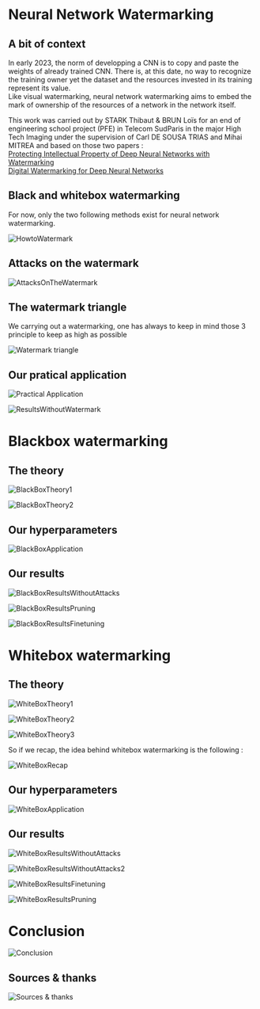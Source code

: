 # Neural Network Watermarking

## A bit of context 
In early 2023, the norm of developping a CNN is to copy and paste the weights of already trained CNN. There is, at this date, no way to recognize the training owner yet the dataset and the resources invested in its training represent its value. <br />
Like visual watermarking, neural network watermarking aims to embed the mark of ownership of the resources of a network in the network itself. <br />

This work was carried out by STARK Thibaut & BRUN Loïs for an end of engineering school project (PFE) in Telecom SudParis in the major High Tech Imaging under the supervision of Carl DE SOUSA TRIAS and Mihai MITREA and based on those two papers : <br />
[Protecting Intellectual Property of Deep Neural Networks with Watermarking](https://dl.acm.org/doi/10.1145/3196494.3196550) <br />
[Digital Watermarking for Deep Neural Networks](https://arxiv.org/abs/1802.02601)

## Black and whitebox watermarking

For now, only the two following methods exist for neural network watermarking.

![HowtoWatermark](readme_images/6.PNG "HowtoWatermark")

## Attacks on the watermark

![AttacksOnTheWatermark](readme_images/15.PNG "AttacksOnTheWatermark")

## The watermark triangle
We carrying out a watermarking, one has always to keep in mind those 3 principle to keep as high as possible 

![Watermark triangle](readme_images/5.PNG "Watermark triangle")

## Our pratical application

![Practical Application](readme_images/12.PNG "Practical application")

![ResultsWithoutWatermark](readme_images/16.PNG "ResultsWithoutWatermark")

# Blackbox watermarking

## The theory

![BlackBoxTheory1](readme_images/7.PNG "BlackBoxTheory1")

![BlackBoxTheory2](readme_images/8.PNG "BlackBoxTheory2")

## Our hyperparameters

![BlackBoxApplication](readme_images/13.PNG "BlackBoxApplication")

## Our results

![BlackBoxResultsWithoutAttacks](readme_images/17.PNG "BlackBoxResultsWithoutAttacks")

![BlackBoxResultsPruning](readme_images/18.PNG "BlackBoxResultsPruning")

![BlackBoxResultsFinetuning](readme_images/19.PNG "BlackBoxResultsFinetuning")


# Whitebox watermarking

## The theory

![WhiteBoxTheory1](readme_images/9.PNG "WhiteBoxTheory1")

![WhiteBoxTheory2](readme_images/10.PNG "WhiteBoxTheory2")

![WhiteBoxTheory3](readme_images/11.PNG "WhiteBoxTheory3")

So if we recap, the idea behind whitebox watermarking is the following :

![WhiteBoxRecap](readme_images/WhiteBoxRecap.PNG "WhiteBoxRecap")


## Our hyperparameters

![WhiteBoxApplication](readme_images/14.PNG "WhiteBoxApplication")

## Our results

![WhiteBoxResultsWithoutAttacks](readme_images/20.PNG "WhiteBoxResultsWithoutAttacks")

![WhiteBoxResultsWithoutAttacks2](readme_images/21.PNG "WhiteBoxResultsWithoutAttacks2")

![WhiteBoxResultsFinetuning](readme_images/22.PNG "WhiteBoxResultsFinetuning")

![WhiteBoxResultsPruning](readme_images/23.PNG "WhiteBoxResultsPruning")

# Conclusion

![Conclusion](readme_images/24.PNG "Conclusion")

## Sources & thanks
![Sources & thanks](readme_images/26.PNG  "Sources & thanks")
